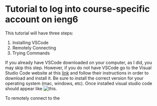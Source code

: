 # Tutorial to log into course-specific account on ieng6
This tutorial will have three steps:
  1. Installing VSCode
  2. Remotely Connecting
  3. Trying Commands

If you already have VSCode downloaded on your computer, as I did, you may skip this step. However, if you do not have VSCode go to the Visual Studio Code website at this [link]( https://code.visualstudio.com/) and follow their instructions in order to download and install it. Be sure to install the correct version for your operating system (mac, windows, etc). Once installed visual studio code should appear like ![this](<img width="945" alt="vscode" src="https://user-images.githubusercontent.com/122580017/212217687-ac631cda-a8d2-4af5-81fd-182a5bfb16a2.png">). 

To remotely connect to the 
